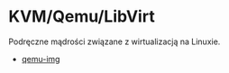 # KVM/Qemu/LibVirt

Podręczne mądrości związane z wirtualizacją na Linuxie.

- [qemu-img](qemu-img.md)